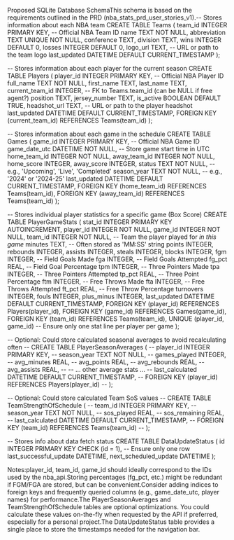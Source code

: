 Proposed SQLite Database SchemaThis schema is based on the requirements outlined in the PRD (nba_stats_prd_user_stories_v1).-- Stores information about each NBA team
CREATE TABLE Teams (
    team_id INTEGER PRIMARY KEY, -- Official NBA Team ID
    name TEXT NOT NULL,
    abbreviation TEXT UNIQUE NOT NULL,
    conference TEXT,
    division TEXT,
    wins INTEGER DEFAULT 0,
    losses INTEGER DEFAULT 0,
    logo_url TEXT, -- URL or path to the team logo
    last_updated DATETIME DEFAULT CURRENT_TIMESTAMP
);

-- Stores information about each player for the current season
CREATE TABLE Players (
    player_id INTEGER PRIMARY KEY, -- Official NBA Player ID
    full_name TEXT NOT NULL,
    first_name TEXT,
    last_name TEXT,
    current_team_id INTEGER, -- FK to Teams.team_id (can be NULL if free agent?)
    position TEXT,
    jersey_number TEXT,
    is_active BOOLEAN DEFAULT TRUE,
    headshot_url TEXT, -- URL or path to the player headshot
    last_updated DATETIME DEFAULT CURRENT_TIMESTAMP,
    FOREIGN KEY (current_team_id) REFERENCES Teams(team_id)
);

-- Stores information about each game in the schedule
CREATE TABLE Games (
    game_id INTEGER PRIMARY KEY, -- Official NBA Game ID
    game_date_utc DATETIME NOT NULL, -- Store game start time in UTC
    home_team_id INTEGER NOT NULL,
    away_team_id INTEGER NOT NULL,
    home_score INTEGER,
    away_score INTEGER,
    status TEXT NOT NULL, -- e.g., 'Upcoming', 'Live', 'Completed'
    season_year TEXT NOT NULL, -- e.g., '2024' or '2024-25'
    last_updated DATETIME DEFAULT CURRENT_TIMESTAMP,
    FOREIGN KEY (home_team_id) REFERENCES Teams(team_id),
    FOREIGN KEY (away_team_id) REFERENCES Teams(team_id)
);

-- Stores individual player statistics for a specific game (Box Score)
CREATE TABLE PlayerGameStats (
    stat_id INTEGER PRIMARY KEY AUTOINCREMENT,
    player_id INTEGER NOT NULL,
    game_id INTEGER NOT NULL,
    team_id INTEGER NOT NULL, -- Team the player played for *in this game*
    minutes TEXT, -- Often stored as 'MM:SS' string
    points INTEGER,
    rebounds INTEGER,
    assists INTEGER,
    steals INTEGER,
    blocks INTEGER,
    fgm INTEGER, -- Field Goals Made
    fga INTEGER, -- Field Goals Attempted
    fg_pct REAL, -- Field Goal Percentage
    tpm INTEGER, -- Three Pointers Made
    tpa INTEGER, -- Three Pointers Attempted
    tp_pct REAL, -- Three Point Percentage
    ftm INTEGER, -- Free Throws Made
    fta INTEGER, -- Free Throws Attempted
    ft_pct REAL, -- Free Throw Percentage
    turnovers INTEGER,
    fouls INTEGER,
    plus_minus INTEGER,
    last_updated DATETIME DEFAULT CURRENT_TIMESTAMP,
    FOREIGN KEY (player_id) REFERENCES Players(player_id),
    FOREIGN KEY (game_id) REFERENCES Games(game_id),
    FOREIGN KEY (team_id) REFERENCES Teams(team_id),
    UNIQUE (player_id, game_id) -- Ensure only one stat line per player per game
);

-- Optional: Could store calculated seasonal averages to avoid recalculating often
-- CREATE TABLE PlayerSeasonAverages (
--     player_id INTEGER PRIMARY KEY,
--     season_year TEXT NOT NULL,
--     games_played INTEGER,
--     avg_minutes REAL,
--     avg_points REAL,
--     avg_rebounds REAL,
--     avg_assists REAL,
--     -- ... other average stats ...
--     last_calculated DATETIME DEFAULT CURRENT_TIMESTAMP,
--     FOREIGN KEY (player_id) REFERENCES Players(player_id)
-- );

-- Optional: Could store calculated Team SoS values
-- CREATE TABLE TeamStrengthOfSchedule (
--     team_id INTEGER PRIMARY KEY,
--     season_year TEXT NOT NULL,
--     sos_played REAL,
--     sos_remaining REAL,
--     last_calculated DATETIME DEFAULT CURRENT_TIMESTAMP,
--     FOREIGN KEY (team_id) REFERENCES Teams(team_id)
-- );

-- Stores info about data fetch status
CREATE TABLE DataUpdateStatus (
    id INTEGER PRIMARY KEY CHECK (id = 1), -- Ensure only one row
    last_successful_update DATETIME,
    next_scheduled_update DATETIME
);

Notes:player_id, team_id, game_id should ideally correspond to the IDs used by the nba_api.Storing percentages (fg_pct, etc.) might be redundant if FGM/FGA are stored, but can be convenient.Consider adding indices to foreign keys and frequently queried columns (e.g., game_date_utc, player names) for performance.The PlayerSeasonAverages and TeamStrengthOfSchedule tables are optional optimizations. You could calculate these values on-the-fly when requested by the API if preferred, especially for a personal project.The DataUpdateStatus table provides a single place to store the timestamps needed for the navigation bar.
